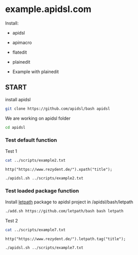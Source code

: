 # example.apidsl.com

Install:
+ apidsl
+ apimacro
+ flatedit
+ plainedit

+ Example with plainedit

## START

install apidsl

```bash
git clone https://github.com/apidsl/bash apidsl
````

We are working on apidsl folder
```bash
cd apidsl 
````

### Test default function

Test 1

```bash
cat ../scripts/example2.txt
```
    http("https://www.rezydent.de/").xpath("title");

```bash
./apidsl.sh ../scripts/example2.txt
```

### Test loaded package function

Install [letpath](https://github.com/letpath/bash) package to apidsl project in /apidsl/bash/letpath

```bash
./add.sh https://github.com/letpath/bash bash letpath
```

Test 2

```bash
cat ../scripts/example7.txt
```
    http("https://www.rezydent.de/").letpath.tag("title");

```bash
./apidsl.sh ../scripts/example7.txt
```
